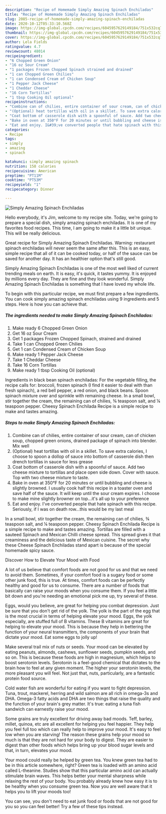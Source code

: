 ```yaml
---
description: "Recipe of Homemade Simply Amazing Spinach Enchiladas"
title: "Recipe of Homemade Simply Amazing Spinach Enchiladas"
slug: 2085-recipe-of-homemade-simply-amazing-spinach-enchiladas
date: 2020-10-12T05:33:10.568Z
image: https://img-global.cpcdn.com/recipes/6045957629149184/751x532cq70/simply-amazing-spinach-enchiladas-recipe-main-photo.jpg
thumbnail: https://img-global.cpcdn.com/recipes/6045957629149184/751x532cq70/simply-amazing-spinach-enchiladas-recipe-main-photo.jpg
cover: https://img-global.cpcdn.com/recipes/6045957629149184/751x532cq70/simply-amazing-spinach-enchiladas-recipe-main-photo.jpg
author: Lela Fields
ratingvalue: 4.7
reviewcount: 48014
recipeingredient:
- "6 Chopped Green Onion"
- "16 oz Sour Cream"
- "1 packages Frozen Chopped Spinach strained and drained"
- "1 can Chopped Green Chilies"
- "1 can Condensed Cream of Chicken Soup"
- "1 Pepper Jack Cheese"
- "1 Cheddar Cheese"
- "16 Corn Tortillas"
- "1 tbsp Cooking Oil optional"
recipeinstructions:
- "Combine can of chilies, entire container of sour cream, can of chicken soup, chopped green onions, drained package of spinach into blender. Mix well"
- "(Optional) heat tortillas with oil in a skillet. To save extra calories, I choose to spoon a dollop of sauce into bottom of casserole dish then drench tortillas in sauce for less grease"
- "Coat bottom of casserole dish with a spoonful of sauce. Add two cheese mixture to tortillas and place open side down. Cover with sauce. Top with two cheese mixture to taste."
- "Bake in oven at 350°F for 20 minutes or until bubbling and cheese is slightly browned. I usually cook half this recipe in a toaster oven and save half of the sauce. It will keep until the sour cream expires. I choose to make mine slightly browner on top...it&#39;s all up to your preference"
- "Eat and enjoy. I&#39;ve converted people that hate spinach with this recipe. Seriously, if I was on death row...this would be my last meal"
categories:
- Recipe
tags:
- simply
- amazing
- spinach

katakunci: simply amazing spinach 
nutrition: 158 calories
recipecuisine: American
preptime: "PT11M"
cooktime: "PT53M"
recipeyield: "1"
recipecategory: Dinner

---
```



![Simply Amazing Spinach Enchiladas](https://img-global.cpcdn.com/recipes/6045957629149184/751x532cq70/simply-amazing-spinach-enchiladas-recipe-main-photo.jpg)

Hello everybody, it's Jim, welcome to my recipe site. Today, we're going to prepare a special dish, simply amazing spinach enchiladas. It is one of my favorites food recipes. This time, I am going to make it a little bit unique. This will be really delicious.

Great recipe for Simply Amazing Spinach Enchiladas. Warning: restaurant spinach enchiladas will never seem the same after this. This is an easy, simple recipe that all of it can be cooked today, or half of the sauce can be saved for another day. It has an healthier option that&#39;s still good.

Simply Amazing Spinach Enchiladas is one of the most well liked of current trending meals on earth. It is easy, it's quick, it tastes yummy. It is enjoyed by millions every day. They are fine and they look wonderful. Simply Amazing Spinach Enchiladas is something that I have loved my whole life.


To begin with this particular recipe, we must first prepare a few ingredients. You can cook simply amazing spinach enchiladas using 9 ingredients and 5 steps. Here is how you can achieve that.

<!--inarticleads1-->

##### The ingredients needed to make Simply Amazing Spinach Enchiladas:

1. Make ready 6 Chopped Green Onion
1. Get 16 oz Sour Cream
1. Get 1 packages Frozen Chopped Spinach, strained and drained
1. Take 1 can Chopped Green Chilies
1. Get 1 can Condensed Cream of Chicken Soup
1. Make ready 1 Pepper Jack Cheese
1. Take 1 Cheddar Cheese
1. Take 16 Corn Tortillas
1. Make ready 1 tbsp Cooking Oil (optional)


Ingredients in black bean spinach enchiladas: For the vegetable filling, the recipe calls for: broccoli, frozen spinach (I find it easier to deal with than fresh spinach), a red bell pepper, a red onion, and black beans. Spoon spinach mixture over and sprinkle with remaining cheese. In a small bowl, stir together the cream, the remaining can of chilies, ¾ teaspoon salt, and ¼ teaspoon pepper. Cheesy Spinach Enchilada Recipe is a simple recipe to make and tastes amazing. 

<!--inarticleads2-->

##### Steps to make Simply Amazing Spinach Enchiladas:

1. Combine can of chilies, entire container of sour cream, can of chicken soup, chopped green onions, drained package of spinach into blender. Mix well
1. (Optional) heat tortillas with oil in a skillet. To save extra calories, I choose to spoon a dollop of sauce into bottom of casserole dish then drench tortillas in sauce for less grease
1. Coat bottom of casserole dish with a spoonful of sauce. Add two cheese mixture to tortillas and place open side down. Cover with sauce. Top with two cheese mixture to taste.
1. Bake in oven at 350°F for 20 minutes or until bubbling and cheese is slightly browned. I usually cook half this recipe in a toaster oven and save half of the sauce. It will keep until the sour cream expires. I choose to make mine slightly browner on top...it&#39;s all up to your preference
1. Eat and enjoy. I&#39;ve converted people that hate spinach with this recipe. Seriously, if I was on death row...this would be my last meal


In a small bowl, stir together the cream, the remaining can of chilies, ¾ teaspoon salt, and ¼ teaspoon pepper. Cheesy Spinach Enchilada Recipe is a simple recipe to make and tastes amazing. Tortillas are filled with a sauteed Spinach and Mexican Chilli cheese spread. This spread gives it that creaminess and the delicious taste of Mexican cuisine. The secret why these Cheese Spinach Enchiladas stand apart is because of the special homemade spicy sauce. 

Discover How to Elevate Your Mood with Food


A lot of us believe that comfort foods are not good for us and that we need to avoid them. Sometimes, if your comfort food is a sugary food or some other junk food, this is true. At times, comfort foods can be perfectly healthy and good for us to consume. There are a number of foods that basically can raise your moods when you consume them. If you feel a little bit down and you're needing an emotional pick me up, try several of these.

Eggs, would you believe, are great for helping you combat depression. Just be sure that you don't get rid of the yolk. The yolk is the part of the egg that is the most crucial in terms of helping elevate your mood. Eggs, the yolk especially, are stuffed full of B vitamins. These B vitamins are great for helping to elevate your mood. This is because they help in bettering the function of your neural transmitters, the components of your brain that dictate your mood. Eat some eggs to jolly up!

Make several trail mix of nuts or seeds. Your mood can be elevated by eating peanuts, almonds, cashews, sunflower seeds, pumpkin seeds, and so on. This is because these foods are high in magnesium, which helps to boost serotonin levels. Serotonin is a feel-good chemical that dictates to the brain how to feel at any given moment. The higher your serotonin levels, the more pleasant you will feel. Not just that, nuts, particularly, are a fantastic protein food source.

Cold water fish are wonderful for eating if you want to fight depression. Tuna, trout, mackerel, herring and wild salmon are all rich in omega-3s and DHA. Omega-3 fatty acids and DHA are two things that raise the quality and the function of your brain's grey matter. It's true: eating a tuna fish sandwich can earnestly raise your mood. 

Some grains are truly excellent for driving away bad moods. Teff, barley, millet, quinoa, etc are all excellent for helping you feel happier. They help you feel full too which can really help to improve your mood. It's easy to feel low when you are starving! The reason these grains help your mood so much is that they are not hard for your body to digest. They are easier to digest than other foods which helps bring up your blood sugar levels and that, in turn, elevates your mood.

Your mood could really be helped by green tea. You knew green tea had to be in this article somewhere, right? Green tea is loaded with an amino acid called L-theanine. Studies show that this particular amino acid can actually stimulate brain waves. This helps better your mental sharpness while relaxing the rest of your body. You probably already knew how easy it is to be healthy when you consume green tea. Now you are well aware that it helps you to lift your moods too!

You can see, you don't need to eat junk food or foods that are not good for you so you can feel better! Try  a few  of  these  tips  instead.

